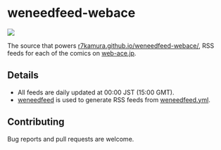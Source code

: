 # weneedfeed-webace

[![](https://github.com/r7kamura/weneedfeed-webace/workflows/publish/badge.svg)](https://github.com/r7kamura/weneedfeed-webace/actions?query=workflow%3Apublish)

The source that powers [r7kamura.github.io/weneedfeed-webace/](https://r7kamura.github.io/weneedfeed-webace/),
RSS feeds for each of the comics on [web-ace.jp](https://web-ace.jp/).

## Details

- All feeds are daily updated at 00:00 JST (15:00 GMT).
- [weneedfeed](https://github.com/r7kamura/weneedfeed) is used to generate RSS feeds from [weneedfeed.yml](weneedfeed.yml).

## Contributing

Bug reports and pull requests are welcome.
